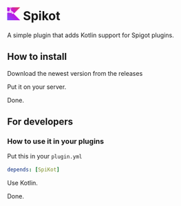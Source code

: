 # <img src="img/spikot.svg" height="30rem"> Spikot 

A simple plugin that adds Kotlin support for Spigot plugins.

## How to install

Download the newest version from the releases

Put it on your server.

Done.

## For developers

### How to use it in your plugins

Put this in your `plugin.yml`

```yaml
depends: [SpiKot]
```

Use Kotlin.

Done.